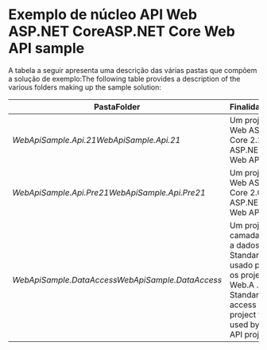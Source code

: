 # <a name="aspnet-core-web-api-sample"></a><span data-ttu-id="4bfc0-101">Exemplo de núcleo API Web ASP.NET Core</span><span class="sxs-lookup"><span data-stu-id="4bfc0-101">ASP.NET Core Web API sample</span></span>

<span data-ttu-id="4bfc0-102">A tabela a seguir apresenta uma descrição das várias pastas que compõem a solução de exemplo:</span><span class="sxs-lookup"><span data-stu-id="4bfc0-102">The following table provides a description of the various folders making up the sample solution:</span></span>


|              <span data-ttu-id="4bfc0-103">Pasta</span><span class="sxs-lookup"><span data-stu-id="4bfc0-103">Folder</span></span>              |                                        <span data-ttu-id="4bfc0-104">Finalidade</span><span class="sxs-lookup"><span data-stu-id="4bfc0-104">Purpose</span></span>                                        |
|----------------------------------|---------------------------------------------------------------------------------------|
|   <span data-ttu-id="4bfc0-105"><em>WebApiSample.Api.21</em></span><span class="sxs-lookup"><span data-stu-id="4bfc0-105"><em>WebApiSample.Api.21</em></span></span>   |                         <span data-ttu-id="4bfc0-106">Um projeto de API Web ASP.NET Core 2.1.</span><span class="sxs-lookup"><span data-stu-id="4bfc0-106">An ASP.NET Core 2.1 Web API project.</span></span>                          |
| <span data-ttu-id="4bfc0-107"><em>WebApiSample.Api.Pre21</em></span><span class="sxs-lookup"><span data-stu-id="4bfc0-107"><em>WebApiSample.Api.Pre21</em></span></span>  |                         <span data-ttu-id="4bfc0-108">Um projeto de API Web ASP.NET Core 2.0.</span><span class="sxs-lookup"><span data-stu-id="4bfc0-108">An ASP.NET Core 2.0 Web API project.</span></span>                          |
| <span data-ttu-id="4bfc0-109"><em>WebApiSample.DataAccess</em></span><span class="sxs-lookup"><span data-stu-id="4bfc0-109"><em>WebApiSample.DataAccess</em></span></span> | <span data-ttu-id="4bfc0-110">Um projeto de camada de acesso a dados do .NET Standard 2.0 usado por ambos os projetos da API Web.</span><span class="sxs-lookup"><span data-stu-id="4bfc0-110">A .NET Standard 2.0 data access layer project which is used by both Web API projects.</span></span> |

